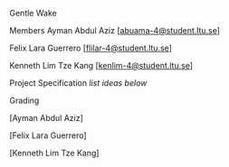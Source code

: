 Gentle Wake

Members
Ayman Abdul Aziz
[abuama-4@student.ltu.se]

Felix Lara Guerrero
[flilar-4@student.ltu.se]

Kenneth Lim Tze Kang
[kenlim-4@student.ltu.se]


Project Specification
*list ideas below*


Grading

[Ayman Abdul Aziz]



[Felix Lara Guerrero]



[Kenneth Lim Tze Kang]

